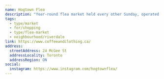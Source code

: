 ```yaml
---
name: Hogtown Flea
description: "Year-round flea market held every other Sunday, operated by Coffee and Clothing, featuring vintage and secondhand goods."
tags:
  - type/market
  - for/shopping
  - type/flea-market
  - neighbourhood/riverdale
link: https://www.coffeeandclothing.ca/
address:
  streetAddress: 24 McGee St
  addressLocality: Toronto
  addressRegion: ON
social:
  instagram: https://www.instagram.com/hogtownflea/
---
```

